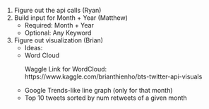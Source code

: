 1. Figure out the api calls (Ryan)
2. Build input for Month + Year (Matthew)
    - Required: Month + Year
    - Optional: Any Keyword
3. Figure out visualization (Brian)
    - Ideas:
        <li>Word Cloud</li>
        <p>Waggle Link for WordCloud:
         https://www.kaggle.com/brianthienho/bts-twitter-api-visuals </p>
       <li> Google Trends-like line graph (only for that month)</li>
       <li> Top 10 tweets sorted by num retweets of a given month</li>